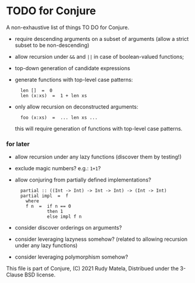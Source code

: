 TODO for Conjure
================

A non-exhaustive list of things TO DO for Conjure.


* require descending arguments on a subset of arguments
  (allow a strict subset to be non-descending)

* allow recursion under `&&` and `||` in case of boolean-valued functions;

* top-down generation of candidate expressions

* generate functions with top-level case patterns:

        len []  =  0
        len (x:xs)  =  1 + len xs

* only allow recursion on deconstructed arguments:

        foo (x:xs)  =  ... len xs ...

  this will require generation of functions with top-level case patterns.


### for later

* allow recursion under any lazy functions (discover them by testing!)

* exclude magic numbers?  e.g.: `1+1`?

* allow conjuring from partially defined implementations?

        partial :: ((Int -> Int) -> Int -> Int) -> (Int -> Int)
        partial impl  =  f
          where
          f n  =  if n == 0
                  then 1
                  else impl f n

* consider discover orderings on arguments?

* consider leveraging lazyness somehow?
  (related to allowing recursion under any lazy functions)

* consider leveraging polymorphism somehow?


This file is part of Conjure,
(C) 2021 Rudy Matela,
Distribued under the 3-Clause BSD license.
